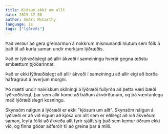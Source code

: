 ```yaml
---
title: Kjósum ekki um allt
date: 2015-12-08
author: Smári McCarthy
language: is
tags: ["lýðræði"]
---
```

Það verður að gera greinarmun á nokkrum mismunandi hlutum sem fólk á það til að kurla saman undir merkjum lýðræðis.

Það er lýðræðislegt að allir ákveði í sameiningu hverjir gegna æðstu embættum þjóðarinnar.

Það er ekki lýðræðislegt að allir ákveði í sameiningu að allir eigi að borða hafragraut á hverjum morgni.

Þó mætti undir naívískum skilningi á lýðræði fullyrða að þetta væri bæði lýðræðislegt, þar sem allir komu að báðum ákvörðunum, og þá væntanlega með lýðræðislegri kosningu.

Skynsöm nálgun á lýðræði er ekki "kjósum um allt". Skynsöm nálgun á lýðræði er að við eigum að kjósa um allt sem er eðlilegt að við ákveðum saman, leyfa fólki að ákveða allt fyrir sjálft sig það sem kemur öðrum ekki við, og finna góðar aðferðir til að greina þar á milli.
